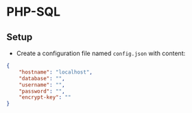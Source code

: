 # PHP-SQL

## Setup
* Create a configuration file named `config.json` with content:
```json
{
    "hostname": "localhost",
    "database": "",
    "username": "",
    "password": "",
    "encrypt-key": ""
}
```
